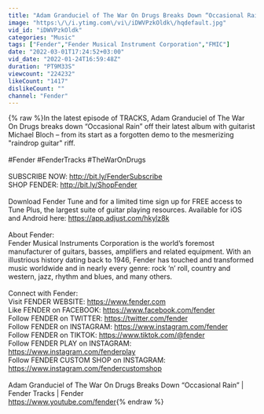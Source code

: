 ```yaml
---
title: "Adam Granduciel of The War On Drugs Breaks Down “Occasional Rain” | Fender Tracks | Fender"
image: "https:\/\/i.ytimg.com\/vi\/iDWVPzkOldk\/hqdefault.jpg"
vid_id: "iDWVPzkOldk"
categories: "Music"
tags: ["Fender","Fender Musical Instrument Corporation","FMIC"]
date: "2022-03-01T17:24:52+03:00"
vid_date: "2022-01-24T16:59:48Z"
duration: "PT9M33S"
viewcount: "224232"
likeCount: "1417"
dislikeCount: ""
channel: "Fender"
---
```

{% raw %}In the latest episode of TRACKS, Adam Granduciel of The War On Drugs breaks down “Occasional Rain” off their latest album with guitarist Michael Bloch – from its start as a forgotten demo to the mesmerizing &quot;raindrop guitar&quot; riff.<br /><br />#Fender #FenderTracks #TheWarOnDrugs<br /><br />SUBSCRIBE NOW: <a rel="nofollow" target="blank" href="http://bit.ly/FenderSubscribe">http://bit.ly/FenderSubscribe</a><br />SHOP FENDER: <a rel="nofollow" target="blank" href="http://bit.ly/ShopFender">http://bit.ly/ShopFender</a><br /><br />Download Fender Tune and for a limited time sign up for FREE access to Tune Plus, the largest suite of guitar playing resources. Available for iOS and Android here: <a rel="nofollow" target="blank" href="https://app.adjust.com/hkylz8k">https://app.adjust.com/hkylz8k</a><br /><br />About Fender:<br />Fender Musical Instruments Corporation is the world’s foremost manufacturer of guitars, basses, amplifiers and related equipment. With an illustrious history dating back to 1946, Fender has touched and transformed music worldwide and in nearly every genre: rock ‘n’ roll, country and western, jazz, rhythm and blues, and many others.<br /><br />Connect with Fender:<br />Visit FENDER WEBSITE: <a rel="nofollow" target="blank" href="https://www.fender.com">https://www.fender.com</a><br />Like FENDER on FACEBOOK: <a rel="nofollow" target="blank" href="https://www.facebook.com/fender">https://www.facebook.com/fender</a><br />Follow FENDER on TWITTER: <a rel="nofollow" target="blank" href="https://twitter.com/fender">https://twitter.com/fender</a><br />Follow FENDER on INSTAGRAM: <a rel="nofollow" target="blank" href="https://www.instagram.com/fender">https://www.instagram.com/fender</a><br />Follow FENDER on TIKTOK: <a rel="nofollow" target="blank" href="https://www.tiktok.com/@fender">https://www.tiktok.com/@fender</a><br />Follow FENDER PLAY on INSTAGRAM: <a rel="nofollow" target="blank" href="https://www.instagram.com/fenderplay">https://www.instagram.com/fenderplay</a><br />Follow FENDER CUSTOM SHOP on INSTAGRAM: <a rel="nofollow" target="blank" href="https://www.instagram.com/fendercustomshop">https://www.instagram.com/fendercustomshop</a><br /><br />Adam Granduciel of The War On Drugs Breaks Down “Occasional Rain” | Fender Tracks | Fender<br /><a rel="nofollow" target="blank" href="https://www.youtube.com/fender">https://www.youtube.com/fender</a>{% endraw %}

